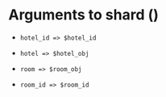 # Arguments to shard ()

<!-- %% svg-grid: none -->

* `hotel_id => $hotel_id`

* `hotel => $hotel_obj`

* `room => $room_obj`

* `room_id => $room_id`
